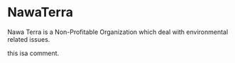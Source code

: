 # NawaTerra
Nawa Terra is a Non-Profitable Organization which deal with environmental related issues.

this isa comment.
